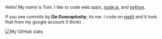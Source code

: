 Hello! My name is Tom. I like to code web apps, [node.js](https://nodejs.org), and [python](https://python.org).

If you see commits by ***Da Guacaplushy***, its me. I code on [replit](https://repl.it) and it took that from my google account (I think)

![My GitHub stats](https://my-github-stats.daguacaplushy.repl.co/html)
